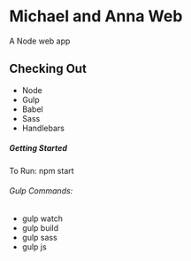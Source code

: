 Michael and Anna Web
====================

A Node web app

Checking Out
-------------
* Node
* Gulp
* Babel
* Sass
* Handlebars

##### Getting Started
To Run: npm start

###### Gulp Commands:
* gulp watch
* gulp build
* gulp sass
* gulp js
